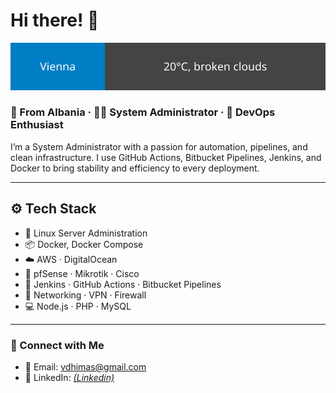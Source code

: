 # Hi there! 👋

[![Tirana](https://raw.githubusercontent.com/hu8813/hu8813/main/weather_badge.svg)](https://playing-with-fastapi.vercel.app/weather/tirana)

### 📍 From Albania · 🧑‍💻 System Administrator · 🚀 DevOps Enthusiast

I’m a System Administrator with a passion for automation, pipelines, and clean infrastructure. I use GitHub Actions, Bitbucket Pipelines, Jenkins, and Docker to bring stability and efficiency to every deployment.

---

## ⚙️ Tech Stack

- 🐧 Linux Server Administration  
- 📦 Docker, Docker Compose  
- ☁️ AWS · DigitalOcean  
- 🔐 pfSense · Mikrotik · Cisco  
- 🔧 Jenkins · GitHub Actions · Bitbucket Pipelines  
- 📡 Networking · VPN · Firewall  
- 💻 Node.js · PHP · MySQL

---

### 🔗 Connect with Me

- 📧 Email: vdhimas@gmail.com   
- 💼 LinkedIn: *[(Linkedin)](https://www.linkedin.com/in/vdhimas/)*
